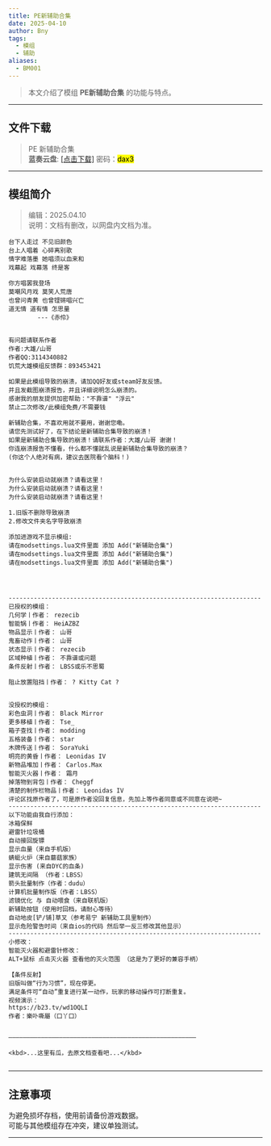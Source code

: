 ```yaml
---
title: PE新辅助合集
date: 2025-04-10
author: Bny
tags:
  - 模组
  - 辅助
aliases:
  - BM001
---
```


> 本文介绍了模组 **PE新辅助合集** 的功能与特点。

---

## 文件下载

> PE 新辅助合集  
**蓝奏云盘**: [[点击下载]](/redirect?target=https://xfzdaxsg.lanzouw.com/b0crbhuzi) 密码：<mark>dax3</mark>

---

## 模组简介


> 编辑：2025.04.10  
> 说明：文档有删改，以网盘内文档为准。 


```shell
台下人走过 不见旧颜色
台上人唱着 心碎离别歌
情字难落墨 她唱须以血来和
戏幕起 戏幕落 终是客

你方唱罢我登场
莫嘲风月戏 莫笑人荒唐
也曾问青黄 也曾铿锵唱兴亡
道无情 道有情 怎思量
		---《赤伶》


有问题请联系作者
作者:大雄/山哥
作者QQ:3114340882
饥荒大雄模组反馈群：893453421

如果是此模组导致的崩溃，请加QQ好友或steam好友反馈。
并且发截图崩溃报告，并且详细说明怎么崩溃的。
感谢我的朋友提供加密帮助："不靠谱" "浮云"
禁止二次修改/此模组免费/不需要钱

新辅助合集，不喜欢用就不要用，谢谢您嘞。
请您先测试好了，在下结论是新辅助合集导致的崩溃！
如果是新辅助合集导致的崩溃！请联系作者：大雄/山哥 谢谢！
你连崩溃报告不懂看，什么都不懂就乱说是新辅助合集导致的崩溃？
(你这个人绝对有病，建议去医院看个脑科！)


为什么安装启动就崩溃？请看这里！
为什么安装启动就崩溃？请看这里！
为什么安装启动就崩溃？请看这里！

1.旧版不删除导致崩溃
2.修改文件夹名字导致崩溃

添加进游戏不显示模组:
请在modsettings.lua文件里面 添加 Add("新辅助合集")
请在modsettings.lua文件里面 添加 Add("新辅助合集")
请在modsettings.lua文件里面 添加 Add("新辅助合集")




----------------------------------------------------------------------
已授权的模组：
几何学丨作者： rezecib
智能锅丨作者： HeiAZBZ
物品显示丨作者： 山哥
鬼畜动作丨作者： 山哥
状态显示丨作者： rezecib
区域种植丨作者： 不靠谱或问题
条件反射丨作者： LBSS或乐不思蜀

阻止放置阻挡丨作者： ? Kitty Cat ?


没授权的模组：
彩色虫洞丨作者： Black Mirror  
更多移植丨作者： Tse_  
箱子查找丨作者： modding
五格装备丨作者： star 
木牌传送丨作者： SoraYuki  
明亮的黄昏丨作者： Leonidas IV
新物品堆加丨作者： Carlos.Max 
智能灭火器丨作者： 霜月 
掉落物到背包丨作者： Cheggf 
清楚的制作栏物品丨作者： Leonidas IV
评论区找原作者了，可是原作者没回复信息，先加上等作者同意或不同意在说吧~
----------------------------------------------------------------------
以下功能由我自行添加：
冰箱保鲜
避雷针垃圾桶
自动接回旋镖
显示血量（来自手机版）
蜻蜓火炉（来自蘑菇家族）
显示伤害 (来自DYC的血条) 
建筑无间隔 （作者：LBSS）
箭头批量制作（作者：dudu）
计算机批量制作版（作者：LBSS）
滤镜优化 与 自动喂食（来自联机版）
新辅助按钮（使用时回档，请耐心等待）
自动地皮[铲/铺]草叉（参考易宁 新辅助工具里制作）
显示危险警告时间（来自ios的代码 然后举一反三修改其他显示）
----------------------------------------------------------------------
小修改：
智能灭火器和避雷针修改：
ALT+鼠标 点击灭火器 查看他的灭火范围 （这是为了更好的兼容手柄）

【条件反射】
旧版叫做“行为习惯”，现在停更。
满足条件可“自动”重复进行某一动作，玩家的移动操作可打断重复。
视频演示：
https://b23.tv/wd1OQLI
作者：樂卟嘶屬（口丫口）  


————————————————————————————————————————————————————

<kbd>...这里有瓜，去原文档查看吧...</kbd>


```

---

## 注意事项

>  
为避免损坏存档，使用前请备份游戏数据。  
可能与其他模组存在冲突，建议单独测试。  

---

